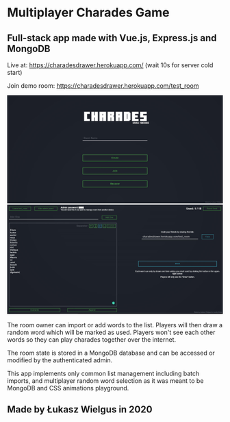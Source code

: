 # Multiplayer Charades Game
## Full-stack app made with Vue.js, Express.js and MongoDB

Live at: https://charadesdrawer.herokuapp.com/  (wait 10s for server cold start)

Join demo room: https://charadesdrawer.herokuapp.com/test_room

![thumbnail](./thumbnail1.jpg)
![thumbnail](./thumbnail2.jpg)

The room owner can import or add words to the list. Players will then draw a random word which will be marked as used. Players won't see each other words so they can play charades together over the internet. 

The room state is stored in a MongoDB database and can be accessed or modified by the authenticated admin.

This app implements only common list management including batch imports, and multiplayer random word selection as it was meant to be MongoDB and CSS animations playground.

## Made by Łukasz Wielgus in 2020
